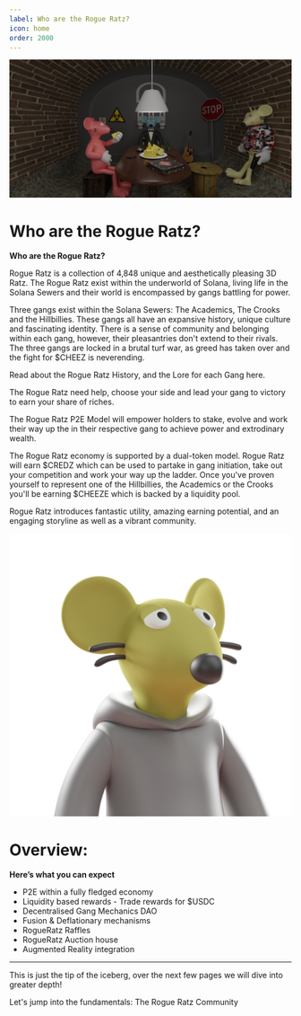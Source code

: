 ```yaml
---
label: Who are the Rogue Ratz?
icon: home
order: 2000
---
```


![](../static/banner3.png)
# Who are the Rogue Ratz?

**Who are the Rogue Ratz?**

Rogue Ratz is a collection of 4,848 unique and aesthetically pleasing 3D Ratz. The Rogue Ratz exist within the underworld of Solana, living life in the Solana Sewers and their world is encompassed by gangs battling for power. 

Three gangs exist within the Solana Sewers: The Academics, The Crooks and the Hillbillies. These gangs all have an expansive history, unique culture and fascinating identity. There is a sense of community and belonging within each gang, however, their pleasantries don't extend to their rivals. The three gangs are locked in a brutal turf war, as greed has taken over and the fight for $CHEEZ is neverending. 

Read about the Rogue Ratz History, and the Lore for each Gang here.

The Rogue Ratz need help, choose your side and lead your gang to victory to earn your share of riches. 

The Rogue Ratz P2E Model will empower holders to stake, evolve and work their way up the in their respective gang to achieve power and extrodinary wealth. 

The Rogue Ratz economy is supported by a dual-token model. Rogue Ratz will earn $CREDZ which can be used to partake in gang initiation, take out your competition and work your way up the ladder. Once you've proven yourself to represent one of the Hillbillies, the Academics or the Crooks you'll be earning $CHEEZE which is backed by a liquidity pool.

Rogue Ratz introduces fantastic utility, amazing earning potential, and an engaging storyline as well as a vibrant community.

![](../static/rat3.png)

# Overview:

**Here’s what you can expect**

- P2E within a fully fledged economy
- Liquidity based rewards - Trade rewards for $USDC
- Decentralised Gang Mechanics DAO
- Fusion & Deflationary mechanisms
- RogueRatz Raffles
- RogueRatz Auction house
- Augmented Reality integration

---
This is just the tip of the iceberg, over the next few pages we will dive into greater depth!

Let's jump into the fundamentals: The Rogue Ratz Community